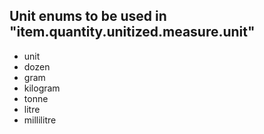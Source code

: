 ## Unit enums to be used in "item.quantity.unitized.measure.unit"
- unit
- dozen
- gram
- kilogram
- tonne
- litre
- millilitre